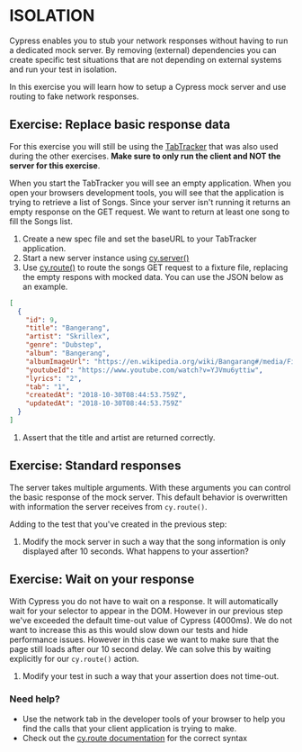 # ISOLATION

Cypress enables you to stub your network responses without having to run a dedicated mock server.
By removing (external) dependencies you can create specific test situations that are not depending on external systems and run your test in isolation.

In this exercise you will learn how to setup a Cypress mock server and use routing to fake network responses.

## Exercise: Replace basic response data

For this exercise you will still be using the [TabTracker](https://github.com/codyseibert/tab-tracker/) that was also used during the other exercises. **Make sure to only run the client and NOT the server for this exercise**.

When you start the TabTracker you will see an empty application. When you open your browsers development tools, you will see that the application is trying to retrieve a list of Songs. Since your server isn't running it returns an empty response on the GET request. We want to return at least one song to fill the Songs list.

1. Create a new spec file and set the baseURL to your TabTracker application.
1. Start a new server instance using [cy.server()](https://docs.cypress.io/api/commands/server.html)
1. Use [cy.route()](https://docs.cypress.io/api/commands/route.html) to route the songs GET request to a fixture file, replacing the empty respons with mocked data. You can use the JSON below as an example.

  ```json
  [
    {
      "id": 9,
      "title": "Bangerang",
      "artist": "Skrillex",
      "genre": "Dubstep",
      "album": "Bangerang",
      "albumImageUrl": "https://en.wikipedia.org/wiki/Bangarang#/media/File:BangarangSkrillex.jpg",
      "youtubeId": "https://www.youtube.com/watch?v=YJVmu6yttiw",
      "lyrics": "2",
      "tab": "1",
      "createdAt": "2018-10-30T08:44:53.759Z",
      "updatedAt": "2018-10-30T08:44:53.759Z"
    }
  ]
  ```

1. Assert that the title and artist are returned correctly.

## Exercise: Standard responses

The server takes multiple arguments. With these arguments you can control the basic response of the mock server. This default behavior is overwritten with information the server receives from `cy.route()`.

Adding to the test that you've created in the previous step:

1. Modify the mock server in such a way that the song information is only displayed after 10 seconds. What happens to your assertion?

## Exercise: Wait on your response

With Cypress you do not have to wait on a response. It will automatically wait for your selector to appear in the DOM. However in our previous step we've exceeded the default time-out value of Cypress (4000ms). We do not want to increase this as this would slow down our tests and hide performance issues. However in this case we want to make sure that the page still loads after our 10 second delay. We can solve this by waiting explicitly for our `cy.route()` action.

1. Modify your test in such a way that your assertion does not time-out.

### Need help?

* Use the network tab in the developer tools of your browser to help you find the calls that your client application is trying to make.
* Check out the [cy.route documentation](https://docs.cypress.io/api/commands/route.html#) for the correct syntax
